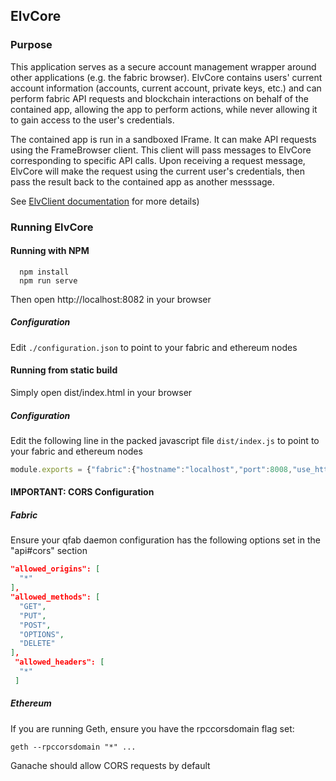 ## ElvCore

### Purpose 
This application serves as a secure account management wrapper around other applications
(e.g. the fabric browser). ElvCore contains users' current account information (accounts, current account,
private keys, etc.) and can perform fabric API requests and blockchain interactions on behalf of the
contained app, allowing the app to perform actions, while never allowing it to gain access 
to the user's credentials. 

The contained app is run in a sandboxed IFrame. It can make API requests using the FrameBrowser client.
This client will pass messages to ElvCore corresponding to specific API calls. Upon receiving a request
message, ElvCore will make the request using the current user's credentials, then pass the result back to
the contained app as another messsage. 

See [ElvClient documentation](https://github.com/eluv-io/elv-client-js) for more details)

### Running ElvCore
#### Running with NPM

```
  npm install
  npm run serve
```

Then open http://localhost:8082 in your browser

##### Configuration
Edit ```./configuration.json``` to point to your fabric and ethereum nodes


#### Running from static build 

Simply open dist/index.html in your browser

##### Configuration

Edit the following line in the packed javascript file ```dist/index.js``` 
to point to your fabric and ethereum nodes

```javascript
module.exports = {"fabric":{"hostname":"localhost","port":8008,"use_https":false},"ethereum":{"hostname":"localhost","port":7545,"use_https":false}};
```


#### IMPORTANT: CORS Configuration

##### Fabric

Ensure your qfab daemon configuration has the following options set
in the "api#cors" section

```json
"allowed_origins": [
  "*"
],
"allowed_methods": [
  "GET",
  "PUT",
  "POST",
  "OPTIONS",
  "DELETE"
],
 "allowed_headers": [
  "*"
 ]
```

##### Ethereum

If you are running Geth, ensure you have the rpccorsdomain flag set:

```geth --rpccorsdomain "*" ...```

Ganache should allow CORS requests by default
